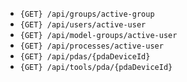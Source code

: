 
-  `{GET} /api/groups/active-group`  
-  `{GET} /api/users/active-user`
- ``{GET} /api/model-groups/active-user``
- ``{GET} /api/processes/active-user``
- ``{GET} /api/pdas/{pdaDeviceId}``
- ``{GET} /api/tools/pda/{pdaDeviceId}``
